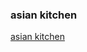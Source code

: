 ### asian kitchen
[asian kitchen]([https://nuronlu.github.../](https://github.com/Nuronlu/week6_homework_asian-kitchen))